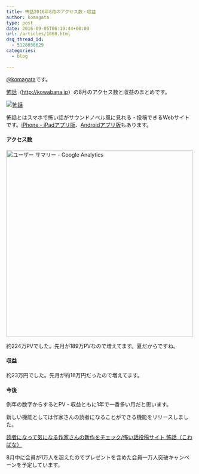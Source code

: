 ```yaml
---
title: 怖話2016年8月のアクセス数・収益
author: komagata
type: post
date: 2016-09-05T06:19:44+00:00
url: /articles/1868.html
dsq_thread_id:
  - 5120038629
categories:
  - blog

---
```

[@komagata][1]です。

<a title="怖話" href="http://kowabana.jp" target="_blank">怖話</a>（<a title="怖話" href="http://kowabana.jp" target="_blank">http://kowabana.jp</a>）の8月のアクセス数と収益のまとめです。

<p class="center">
  <a href="http://kowabana.jp"><img src="https://i.gyazo.com/7ac945b83db4936a1cd4947a6ea0c60b.png" alt="怖話" /></a>
</p>

怖話とはスマホで怖い話がサウンドノベル風に見れる・投稿できるWebサイトです。<a title="怖話iPhone・iPadアプリ版" href="https://itunes.apple.com/jp/app/bu-hua-zui-buno1wan5000huano/id564486792?l=ja&mt=8" target="_blank">iPhone・iPadアプリ版</a>、<a title="怖話Androidアプリ版" href="https://play.google.com/store/apps/details?id=jp.fjord.kowabana" target="_blank">Androidアプリ版</a>もあります。

#### アクセス数

<p class="center">
  <img src="https://gyazo.com/72ca8dcf83a338b60bcddac73bcd08af.png" alt="ユーザー サマリー - Google Analytics" width="500px" />
</p>

約224万PVでした。先月が189万PVなので増えてます。夏だからですね。

#### 収益

約23万円でした。先月が約16万円だったので増えてます。

#### 今後

例年の数字からするとPV・収益ともに1年で一番多い月だと思います。

新しい機能としては作家さんの読者になることができる機能をリリースしました。

[読者になって気になる作家さんの新作をチェック/怖い話投稿サイト 怖話（こわばな）][2]

8月中に会員が1万人を超えたのでプレゼントを含めた会員一万人突破キャンペーンを予定しています。

 [1]: http://twitter.com/komagata
 [2]: http://kowabana.jp/articles/283